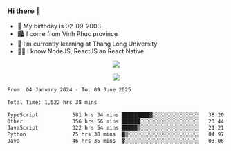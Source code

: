 ### Hi there 👋
- 🎂 My birthday is 02-09-2003
- 🏙️ I come from Vinh Phuc province
- 🌱 I’m currently learning at Thang Long University
- 🧑‍💻 I know NodeJS, ReactJS an React Native
<p align="center"><img src="https://github-readme-stats.vercel.app/api?username=tmquang0209&show_icons=true&theme=gradient"></p>
<p align="center"><img src="https://github-readme-stats.vercel.app/api/top-langs/?username=tmquang0209&hide=scss,css&langs_count=10"></p>
<!--START_SECTION:waka-->

```txt
From: 04 January 2024 - To: 09 June 2025

Total Time: 1,522 hrs 38 mins

TypeScript           581 hrs 34 mins █████████▓░░░░░░░░░░░░░░░   38.20 %
Other                356 hrs 56 mins ██████░░░░░░░░░░░░░░░░░░░   23.44 %
JavaScript           322 hrs 54 mins █████▒░░░░░░░░░░░░░░░░░░░   21.21 %
Python               75 hrs 38 mins  █▒░░░░░░░░░░░░░░░░░░░░░░░   04.97 %
Java                 46 hrs 35 mins  ▓░░░░░░░░░░░░░░░░░░░░░░░░   03.06 %
```

<!--END_SECTION:waka-->
